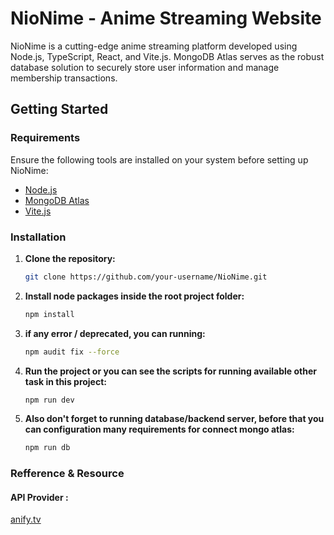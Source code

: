 # NioNime - Anime Streaming Website

NioNime is a cutting-edge anime streaming platform developed using Node.js, TypeScript, React, and Vite.js. MongoDB Atlas serves as the robust database solution to securely store user information and manage membership transactions.

## Getting Started

### Requirements

Ensure the following tools are installed on your system before setting up NioNime:

- [Node.js](https://nodejs.org/)
- [MongoDB Atlas](https://www.mongodb.com/cloud/atlas)
- [Vite.js](https://vitejs.dev/)

### Installation

1. **Clone the repository:**

   ```bash
   git clone https://github.com/your-username/NioNime.git
   ```

2. **Install node packages inside the root project folder:**

   ```bash
   npm install
   ```

3. **if any error / deprecated, you can running:**

   ```bash
   npm audit fix --force
   ```

4. **Run the project or you can see the scripts for running available other task in this project:**

   ```bash
   npm run dev
   ```

5. **Also don't forget to running database/backend server, before that you can configuration many requirements for connect mongo atlas:**

   ```bash
   npm run db
   ```

### Refference & Resource

#### API Provider :

[anify.tv](https://api.anify.tv)
